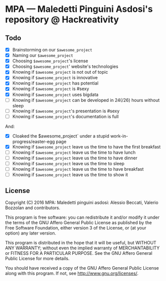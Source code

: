 # MPA — Maledetti Pinguini Asdosi's repository @ Hackreativity

## Todo
- [X] Brainstorming on our `$awesome_project`
- [X] Naming our `$awesome_project`
- [X] Choosing `$awesome_project`'s license
- [X] Choosing `$awesome_project`' website's technologies
- [X] Knowing if `$awesome_project` is not out of topic
- [X] Knowing if `$awesome_project` is innovative
- [X] Knowing if `$awesome_project` has potential
- [X] Knowing if `$awesome_project` is #sexy
- [X] Knowing if `$awesome_project` uses bigdata
- [ ] Knowing if `$awesome_project` can be developed in 24(/26) hours without sleep
- [ ] Knowing if `$awesome_project`'s presentation is #sexy
- [ ] Knowing if `$awesome_project`'s documentation is full

And:
- [X] Cloaked the $awesome_project` under a stupid work-in-progress/easter-egg page 
- [X] Knowing if `$awesome_project` leave us the time to have the first breakfast
- [ ] Knowing if `$awesome_project` leave us the time to have lunch
- [ ] Knowing if `$awesome_project` leave us the time to have dinner
- [ ] Knowing if `$awesome_project` leave us the time to sleep
- [ ] Knowing if `$awesome_project` leave us the time to have breakfast
- [ ] Knowing if `$awesome_project` leave us the time to show it

## License
Copyright (C) 2016 MPA: Maledetti pinguini asdosi: Alessio Beccati, Valerio Bozzolan and contributors.

This program is free software: you can redistribute it and/or modify it under the terms of the GNU Affero General Public License as published by the Free Software Foundation, either version 3 of the License, or (at your option) any later version.

This program is distributed in the hope that it will be useful, but WITHOUT ANY WARRANTY; without even the implied warranty of MERCHANTABILITY or FITNESS FOR A PARTICULAR PURPOSE. See the GNU Affero General Public License for more details.

You should have received a copy of the GNU Affero General Public License along with this program. If not, see <http://www.gnu.org/licenses/>.
